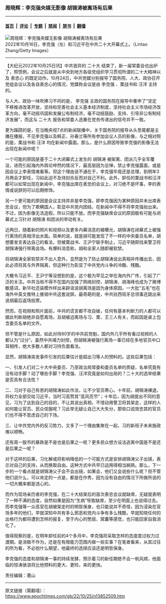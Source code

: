 ### 周晓辉：李克强央媒无影像 胡锦涛被离场有后果

---

#### [首页](../../../..?n13852509) &nbsp;|&nbsp; [评论](../../../../../epoch-comment?n13852509) &nbsp;|&nbsp; [专题](../../../../../epoch-special?n13852509) &nbsp;|&nbsp; [禁闻](../../../../../epoch-news?n13852509) &nbsp;|&nbsp; [禁书](../../../../../books?n13852509) &nbsp;|&nbsp; [翻墙](https://github.com/gfw-breaker/nogfw/blob/master/README.md?n13852509)


<div><img alt="周晓辉：李克强央媒无影像 胡锦涛被离场有后果" class="attachment-djy_600_400 size-djy_600_400 wp-post-image" src="https://i.epochtimes.com/assets/uploads/2022/10/id13847573-GettyImages-1433755938_light-600x400.jpg"/>
<div class="caption">
 2022年10月16日，李克强（左）和习近平在中共二十大开幕式上。（Lintao Zhang/Getty Images）
</div></div><hr/><div class="post_content" id="artbody" itemprop="articleBody">
 <!-- article content begin -->
 <p>
  【大纪元2022年10月25日讯】中共诡异的
  <ok href="https://www.epochtimes.com/gb/tag/%E4%BA%8C%E5%8D%81%E5%A4%A7.html">
   二十大
  </ok>
  结束了，新一届常委会也出炉了，照惯例，会议之后就是从中央到地方各级党组织学习贯彻所谓的二十大精神以及
  <ok href="https://www.epochtimes.com/gb/tag/%E8%A1%A8%E5%BF%A0%E5%BF%83.html">
   表忠心
  </ok>
  的既定动作。10月24日，中共党媒分别报导了国务院、人大、政协召开党组会议以及各自表忠心的情况，党媒称会议是由
  <ok href="https://www.epochtimes.com/gb/tag/%E6%9D%8E%E5%85%8B%E5%BC%BA.html">
   李克强
  </ok>
  、栗战书和
  <ok href="https://www.epochtimes.com/gb/tag/%E6%B1%AA%E6%B4%8B.html">
   汪洋
  </ok>
  主持的。
 </p>
 <p>
  与人大、政协一味吹捧习不同的是，
  <ok href="https://www.epochtimes.com/gb/tag/%E6%9D%8E%E5%85%8B%E5%BC%BA.html">
   李克强
  </ok>
  主政的国务院在报导中重申了“坚定不移推进改革开放，坚持和完善社会主义基本经济制度，坚持社会主义市场经济改革方向，毫不动摇巩固和发展公有制经济，毫不动摇鼓励、支持、引导非公有制经济发展”，而这与
  <ok href="https://www.epochtimes.com/gb/tag/%E4%BA%8C%E5%8D%81%E5%A4%A7.html">
   二十大
  </ok>
  报告和常委人选重在党务传递出的信号并不一致。
 </p>
 <p>
  更为蹊跷的是，在当晚央视7点的新闻联播中，关于国务院的报导从头至尾都是主播在播报，不见李克强以及韩正、孙春兰等所有参加会议人员的影像，与之相对照的是，栗战书和
  <ok href="https://www.epochtimes.com/gb/tag/%E6%B1%AA%E6%B4%8B.html">
   汪洋
  </ok>
  均在新闻中露面。那么，是什么原因导致李克强的影像无法出现在新闻中呢？
 </p>
 <p>
  一个可能的原因是基于二十大闭幕式上发生的
  <ok href="https://www.epochtimes.com/gb/tag/%E8%83%A1%E9%94%A6%E6%B6%9B.html">
   胡锦涛
  </ok>
  被架离、团派几乎全军覆没，进而引起海内外舆论哗然的情况下，最高层因为忌惮，禁止李克强露面，或是因会议上李表情难看等。但这个理由说不通在于，李克强毕竟还是总理，到明年3月两会才卸任，习如此迫不及待封杀反而对自己不利。此外，卸任的栗战书和汪洋都可以如常出现在新闻中，李克强出席在表忠的会议上，对习绝不是坏事，李的表情或说辞则可以后期修饰。
 </p>
 <p>
  另一个更可能的原因是会议主持并非是李克强，即李克强因为某种原因并未出席表忠会议，但为了欺瞒国人，彰显中共党内团结，在新闻中不得不将李克强抬出来。不过，因为影像无法造假，所以只能不放。而李克强缺席会议的原因极有可能与闭幕式上习针对
  <ok href="https://www.epochtimes.com/gb/tag/%E8%83%A1%E9%94%A6%E6%B6%9B.html">
   胡锦涛
  </ok>
  和团派的举动有关。
 </p>
 <p>
  近两日，随着新的照片和视频以及更多内幕消息的被曝光，胡锦涛在闭幕式上被强行离场的真相浮出水面。简单的说，就是胡可能发现了不一样的中央委员名单，胡想要发言表达自己的看法，但被栗战书、王沪宁联手制止，习近平随即找来警卫将胡锦涛强行带离会场。有爆料消息称，胡和全家人随即被软禁。
 </p>
 <p>
  将胡锦涛全家软禁并不出人意外，显然是为了防止胡锦涛说出真相并传播出去，因此必须将其与外界隔离，但这种行为彰显了中共党内斗争的冷酷、残酷。
 </p>
 <p>
  大概令习近平、王沪宁等没想到的是，这个极为罕见之举在海内外广传，引起了广泛的关注。中共当局不得不在国内加强了网络封控，胡锦涛、胡海峰也成为了微博敏感词，新华社还装模作样出来辟谣说胡离场是因为身体原因，一大批“五毛”也在海外中英文推特上推销中共这套说辞。最奇葩的是，中共驻西班牙总领事还跳出来说胡最后返场投票。
 </p>
 <p>
  然而，在视频和照片面前，中共的谎言都不攻自破，任何有基本判断力的人都可以据此判断胡绝非自愿离场，且胡被迫离场与习、栗、王三人有关，而起因是桌上包含委员名单的文件。
 </p>
 <p>
  但不管是什么原因，如此对待80岁的中共前党魁，国内外几乎所有看过视频的人都认为“过分”。虽然中共竭力封控，但胡锦涛被强行离场一事已经在多地官员中口耳相传，绝大多数人都对习持负面看法。
 </p>
 <p>
  显然，胡锦涛突发事件引发的后果估计是超出习等人的预料的。这些后果包括：
 </p>
 <p>
  一、引发人们对二十大中央委员、乃至政治局常委和委员名单的质疑，名单究竟有没有动手脚？动了哪些手脚？李克强、汪洋究竟是如何出局的？二十大的选举结果是否具有合法性？
 </p>
 <p>
  二、习对于自己有恩的胡锦涛如此作法，让不少官员寒心。十年前，胡锦涛裸退，将权力全部交给习近平，当时习高赞其“高风亮节”；十年后，因为胡提出不同的意见，习为了达到自己的目的，不让其说出真相，不惜动用警卫将其架走，这样的人如何能让官员、民众信服呢？习此举无疑让自己大大失分，那些口说效忠其的官员们也不得不思虑自己的下场。
 </p>
 <p>
  三、让中共党内外的反习势力，又多了一个理由集聚在一起，习的新班子未来施政难以顺畅。
 </p>
 <p>
  还有周一股市的暴跌是不是也是后果之一呢？更多民众想方设法逃离中国是不是还是后果之一呢？
 </p>
 <p>
  对于这样的后果，习化解或将影响降低的一个可能方式是安排胡锦涛父子出镜，表示对自己的支持，从而换取自由。这种方式中共早已运用得相当娴熟。那么，下一步的一个看点就是胡锦涛父子会不会出镜，如果会，他们又会说些什么呢？但不管他们说什么，可以肯定的一点是，都是在作秀，因为没有自由的情况下所做所说的一切大概率都是违心的。
 </p>
 <p>
  而作为现场亲历者的李克强，在二十大结束后的首次表忠会议就缺席，无疑就表明了一种不满的态度，自然如果是因为“生病”导致缺席，至少在明面上也说得过去。而李克强等一众高官在胡被架走时的明哲保身，也只能说并不奇怪，因为浸染在官场多年的他们，早就深知中共有多么邪恶和党内斗争有多么残酷，早就知晓任何的出格行为都将遭到怎样的报复，至于内心的憋屈、窝囊等感觉，也只能回家自我消化了。
 </p>
 <p>
  值得观察的是，在明年卸任前的4个多月中，李克强将采取怎样的态度度过权力过渡期。是消极不作为，还是在有限能力范围内做一些实事？在笔者看来，从其过往的所为看，不必抱什么期望，他最终的选择应该还是明哲保身。
 </p>
 <p>
  李克强的态度和胡锦涛一事的持续发酵，预示着习的新任期绝不会一帆风顺，他面临的惊涛骇浪将比他预料的更大、更险，来的更快。
 </p>
 <p>
  责任编辑：莆山
 </p>
 <!-- article content end -->
 <div id="below_article_ad">
 </div>
</div>


---

原文链接（需翻墙）：https://www.epochtimes.com/gb/22/10/25/n13852509.htm